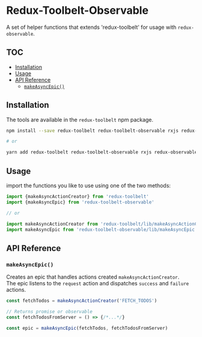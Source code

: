 # Redux-Toolbelt-Observable

A set of helper functions that extends 'redux-toolbelt' for usage with `redux-observable`.

## TOC

<!-- toc -->

- [Installation](#installation)
- [Usage](#usage)
- [API Reference](#api-reference)
  * [`makeAsyncEpic()`](#makeasyncepic)

<!-- tocstop -->

## Installation
The tools are available in the `redux-toolbelt` npm package.
```sh
npm install --save redux-toolbelt redux-toolbelt-observable rxjs redux-observable

# or

yarn add redux-toolbelt redux-toolbelt-observable rxjs redux-observable
```

## Usage
import the functions you like to use using one of the two methods:
```js
import {makeAsyncActionCreator} from 'redux-toolbelt'
import {makeAsyncEpic} from 'redux-toolbelt-observable'

// or

import makeAsyncActionCreator from 'redux-toolbelt/lib/makeAsyncActionCreator'
import makeAsyncEpic from 'redux-toolbelt-observable/lib/makeAsyncEpic'

```

## API Reference

### `makeAsyncEpic()`
Creates an epic that handles actions created `makeAsyncActionCreator`.  
The epic listens to the `request` action and dispatches `success` and `failure` actions.
```js
const fetchTodos = makeAsyncActionCreator('FETCH_TODOS')

// Returns promise or observable
const fetchTodosFromServer = () => {/*...*/}

const epic = makeAsyncEpic(fetchTodos, fetchTodosFromServer)
```
